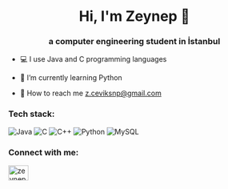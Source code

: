<h1 align="center">Hi, I'm Zeynep 👋</h1>
<h3 align="center">a computer engineering student in İstanbul</h3>

- 💻 I use Java and C programming languages

- 🌱 I’m currently learning Python

- 🔗 How to reach me z.ceviksnp@gmail.com

<h3 align="left">Tech stack:</h3>
<p align="left">

![Java](https://img.shields.io/badge/java-%23ED8B00.svg?style=for-the-badge&logo=java&logoColor=white) ![C](https://img.shields.io/badge/c-%2300599C.svg?style=for-the-badge&logo=c&logoColor=white) ![C++](https://img.shields.io/badge/c++-%2300599C.svg?style=for-the-badge&logo=c%2B%2B&logoColor=white) ![Python](https://img.shields.io/badge/python-3670A0?style=for-the-badge&logo=python&logoColor=ffdd54) ![MySQL](https://img.shields.io/badge/mysql-%2300f.svg?style=for-the-badge&logo=mysql&logoColor=white)
<h3 align="left">Connect with me:</h3>
<p align="left">
  <a href="https://www.linkedin.com/in/zeynepcevik0/" target="blank"><img align="center" src="https://raw.githubusercontent.com/rahuldkjain/github-profile-readme-generator/master/src/images/icons/Social/linked-in-alt.svg" alt="zeynepcevik" height="30" width="40" /></a>
</p>
